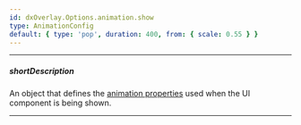 ```yaml
---
id: dxOverlay.Options.animation.show
type: AnimationConfig
default: { type: 'pop', duration: 400, from: { scale: 0.55 } }
---
```

---
##### shortDescription
An object that defines the [animation properties](/api-reference/50%20Common/Object%20Structures/animationConfig '/Documentation/ApiReference/Common/Object_Structures/animationConfig/') used when the UI component is being shown.

---
